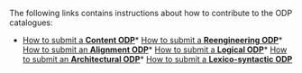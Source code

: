 The following links contains instructions about how to contribute to the ODP catalogues:



* [How to submit a __Content ODP__](../ProposeCP/ProposeCP.md "Submissions:ProposeCP")* [How to submit a __Reengineering ODP__](../ProposeRP/ProposeRP.md "Submissions:ProposeRP")* [How to submit an __Alignment ODP__](../ProposeALP/ProposeALP.md "Submissions:ProposeALP")* [How to submit a __Logical ODP__](../ProposeLP/ProposeLP.md "Submissions:ProposeLP")* [How to submit an __Architectural ODP__](../ProposeARP/ProposeARP.md "Submissions:ProposeARP")* [How to submit a __Lexico-syntactic ODP__](../ProposeLSP/ProposeLSP.md "Submissions:ProposeLSP")
